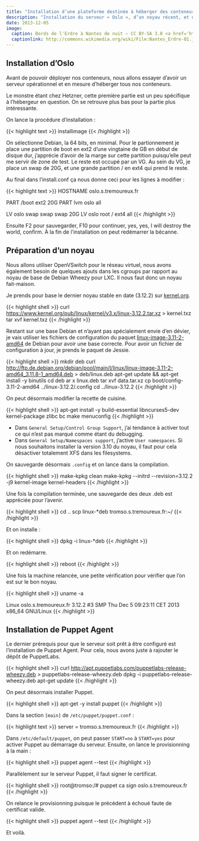 ```yaml
---
title: "Installation d’une plateforme destinée à héberger des conteneurs LXC"
description: "Installation du serveur « Oslo », d’un noyau récent, et de Puppet Agent."
date: 2013-12-05
image:
  caption: Bords de l'Erdre à Nantes de nuit — CC BY-SA 3.0 <a href='http://commons.wikimedia.org/wiki/User:Pymouss44'>Pymouss44</a>
  captionlink: http://commons.wikimedia.org/wiki/File:Nantes_Erdre-01.jpg?uselang=fr
---
```


## Installation d’Oslo

Avant de pouvoir déployer nos conteneurs, nous allons essayer d’avoir un serveur
opérationnel et en mesure d’héberger tous nos conteneurs.

Le monstre étant chez Hetzner, cette première partie est un peu spécifique à
l’hébergeur en question. On se retrouve plus bas pour la partie plus
intéressante.

On lance la procédure d’installation :

{{< highlight text >}}
installimage
{{< /highlight >}}

On sélectionne Debian, la 64 bits, en minimal. Pour le partionnement je place
une partition de boot en ext2 d’une vingtaine de GB en début de disque dur,
j’apprécie d’avoir de la marge sur cette partition puisqu’elle peut me servir de
zone de test. Le reste est occupé par un VG. Au sein du VG, je place un swap de
20G, et une grande partition / en ext4 qui prend le reste.

Au final dans l’install.conf ça nous donne ceci pour les lignes à modifier :

{{< highlight text >}}
HOSTNAME oslo.s.tremoureux.fr

PART /boot ext2 20G
PART lvm oslo all

LV oslo swap swap swap 20G
LV oslo root / ext4 all
{{< /highlight >}}

Ensuite F2 pour sauvegarder, F10 pour continuer, yes, yes, I will destroy the
world, confirm. À la fin de l’installation on peut redémarrer la bécanne.

## Préparation d’un noyau

Nous allons utiliser OpenVSwitch pour le réseau virtuel, nous avons également
besoin de quelques ajouts dans les cgroups par rapport au noyau de base de
Debian Wheezy pour LXC. Il nous faut donc un noyau fait-maison.

Je prends pour base le dernier noyau stable en date (3.12.2) sur
[kernel.org](http://kernel.org).

{{< highlight shell >}}
curl https://www.kernel.org/pub/linux/kernel/v3.x/linux-3.12.2.tar.xz > kernel.txz
tar xvf kernel.txz
{{< /highlight >}}

Restant sur une base Debian et n’ayant pas spécialement envie d’en dévier, je
vais utiliser les fichiers de configuration du paquet
[linux-image-3.11-2-amd64](http://packages.debian.org/fr/jessie/linux-image-3.11-2-amd64)
de Debian pour avoir une base correcte. Pour avoir un fichier de configuration à
jour, je prends le paquet de Jessie.

{{< highlight shell >}}
mkdir deb
curl http://ftp.de.debian.org/debian/pool/main/l/linux/linux-image-3.11-2-amd64_3.11.8-1_amd64.deb > deb/linux.deb
apt-get update && apt-get install -y binutils
cd deb
ar x linux.deb
tar xvf data.tar.xz
cp boot/config-3.11-2-amd64 ../linux-3.12.2/.config
cd ../linux-3.12.2
{{< /highlight >}}

On peut désormais modifier la recette de cuisine.

{{< highlight shell >}}
apt-get install -y build-essential libncurses5-dev kernel-package zlibc bc
make menuconfig
{{< /highlight >}}

* Dans `General Setup/Control Group Support`, j’ai tendance à activer tout ce qui n’est pas marqué comme étant du debugging.
* Dans `General Setup/Namespaces support`, j’active `User namespaces`. Si nous
  souhaitons installer la version 3.10 du noyau, il faut pour cela désactiver
  totalement XFS dans les filesystems.

On sauvegarde désormais `.config` et on lance dans la compilation.

{{< highlight shell >}}
make-kpkg clean
make-kpkg --initrd --revision=3.12.2 -j9 kernel-image kernel-headers
{{< /highlight >}}

Une fois la compilation terminée, une sauvegarde des deux .deb est appréciée
pour l’avenir.

{{< highlight shell >}}
cd ..
scp linux-*deb tromso.s.tremoureux.fr:~/
{{< /highlight >}}

Et on installe :

{{< highlight shell >}}
dpkg -i linux-*deb
{{< /highlight >}}

Et on redémarre.

{{< highlight shell >}}
reboot
{{< /highlight >}}

Une fois la machine relancée, une petite vérification pour vérifier que l’on est
sur le bon noyau.

{{< highlight shell >}}
uname -a

Linux oslo.s.tremoureux.fr 3.12.2 #3 SMP Thu Dec 5 09:23:11 CET 2013 x86_64
GNU/Linux
{{< /highlight >}}

## Installation de Puppet Agent

Le dernier prérequis pour que le serveur soit prêt à être configuré est
l’installation de Puppet Agent. Pour cela, nous avons juste à rajouter le dépôt
de PuppetLabs.

{{< highlight shell >}}
curl http://apt.puppetlabs.com/puppetlabs-release-wheezy.deb > puppetlabs-release-wheezy.deb
dpkg -i puppetlabs-release-wheezy.deb
apt-get update
{{< /highlight >}}

On peut désormais installer Puppet.

{{< highlight shell >}}
apt-get -y install puppet
{{< /highlight >}}

Dans la section `[main]` de `/etc/puppet/puppet.conf` :

{{< highlight text >}}
server = tromso.s.tremoureux.fr
{{< /highlight >}}

Dans `/etc/default/puppet`, on peut passer `START=no` à `START=yes` pour activer
Puppet au démarrage du serveur. Ensuite, on lance le provisionning à la main :

{{< highlight shell >}}
puppet agent --test
{{< /highlight >}}

Parallèlement sur le serveur Puppet, il faut signer le certificat.

{{< highlight shell >}}
root@tromso:/# puppet ca sign oslo.s.tremoureux.fr
{{< /highlight >}}

On relance le provisionning puisque le précédent à échoué faute de certificat
valide.

{{< highlight shell >}}
puppet agent --test
{{< /highlight >}}

Et voilà.
